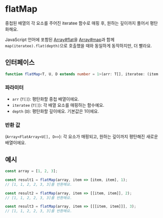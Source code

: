 # flatMap

중첩된 배열의 각 요소를 주어진 iteratee 함수로 매핑 후, 원하는 깊이까지 풀어서 평탄화해요.

JavaScript 언어에 포함된 [Array#flat](https://developer.mozilla.org/en-US/docs/Web/JavaScript/Reference/Global_Objects/Array/flat)을 [Array#map](https://developer.mozilla.org/ko/docs/Web/JavaScript/Reference/Global_Objects/Array/map)과 함께 `map(iteratee).flat(depth)`으로 호출했을 때와 동일하게 동작하지만, 더 빨라요.

## 인터페이스

```typescript
function flatMap<T, U, D extends number = 1>(arr: T[], iteratee: (item: T) => U, depth?: D): Array<FlatArray<U[], D>>;
```

### 파라미터

- `arr` (`T[]`): 평탄화할 중첩 배열이에요.
- `iteratee` (`T[]`): 각 배열 요소를 매핑하는 함수예요.
- `depth` (`D`): 평탄화할 깊이에요. 기본값은 1이에요.

### 반환 값

(`Array<FlatArray<U[], D>>`): 각 요소가 매핑되고, 원하는 깊이까지 평탄해진 새로운 배열이에요.

## 예시

```typescript
const array = [1, 2, 3];

const result1 = flatMap(array, item => [item, item], 1);
// [1, 1, 2, 2, 3, 3]를 반환해요.

const result2 = flatMap(array, item => [[item, item]], 2);
// [1, 1, 2, 2, 3, 3]를 반환해요.

const result3 = flatMap(array, item => [[[item, item]]], 3);
// [1, 1, 2, 2, 3, 3]를 반환해요.
```
